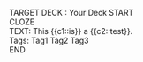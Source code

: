 TARGET DECK : Your Deck
START  
CLOZE  
TEXT: This {{c1::is}} a {{c2::test}}.  
Tags: Tag1 Tag2 Tag3  
END